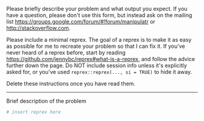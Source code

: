 Please briefly describe your problem and what output you expect. If you have a question, please don't use this form, but instead ask on the mailing list <https://groups.google.com/forum/#!forum/manipulatr> or http://stackoverflow.com.

Please include a minimal reprex. The goal of a reprex is to make it as easy as possible for me to recreate your problem so that I can fix it. If you've never heard of a reprex before, start by reading <https://github.com/jennybc/reprex#what-is-a-reprex>, and follow the advice further down the page. Do NOT include session info unless it's explicitly asked for, or you've used `reprex::reprex(..., si = TRUE)` to hide it away.  

Delete these instructions once you have read them.

---

Brief description of the problem

```r
# insert reprex here
```
